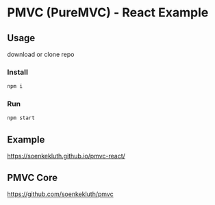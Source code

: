 # PMVC (PureMVC) - React Example

## Usage
download or clone repo

### Install 
```bash
npm i
```
### Run 
```bash
npm start
```

## Example
https://soenkekluth.github.io/pmvc-react/

## PMVC Core
https://github.com/soenkekluth/pmvc
